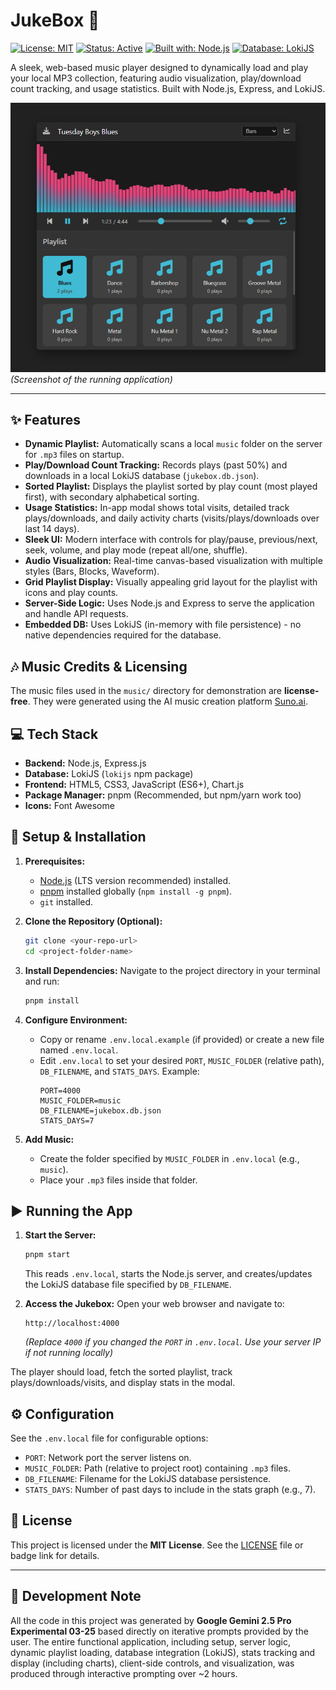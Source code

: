 # JukeBox 🎵

[![License: MIT](https://img.shields.io/badge/License-MIT-yellow.svg)](https://opensource.org/licenses/MIT)
[![Status: Active](https://img.shields.io/badge/status-active-success.svg)]()
[![Built with: Node.js](https://img.shields.io/badge/Built%20with-Node.js-339933?logo=nodedotjs)](https://nodejs.org/)
[![Database: LokiJS](https://img.shields.io/badge/Database-LokiJS-lightgrey)](https://lokijs.org/)

A sleek, web-based music player designed to dynamically load and play your local MP3 collection, featuring audio visualization, play/download count tracking, and usage statistics. Built with Node.js, Express, and LokiJS.

![Jukebox Screenshot](jukebox_screenshot.png)
*(Screenshot of the running application)*

---

## ✨ Features

*   **Dynamic Playlist:** Automatically scans a local `music` folder on the server for `.mp3` files on startup.
*   **Play/Download Count Tracking:** Records plays (past 50%) and downloads in a local LokiJS database (`jukebox.db.json`).
*   **Sorted Playlist:** Displays the playlist sorted by play count (most played first), with secondary alphabetical sorting.
*   **Usage Statistics:** In-app modal shows total visits, detailed track plays/downloads, and daily activity charts (visits/plays/downloads over last 14 days).
*   **Sleek UI:** Modern interface with controls for play/pause, previous/next, seek, volume, and play mode (repeat all/one, shuffle).
*   **Audio Visualization:** Real-time canvas-based visualization with multiple styles (Bars, Blocks, Waveform).
*   **Grid Playlist Display:** Visually appealing grid layout for the playlist with icons and play counts.
*   **Server-Side Logic:** Uses Node.js and Express to serve the application and handle API requests.
*   **Embedded DB:** Uses LokiJS (in-memory with file persistence) - no native dependencies required for the database.

## 🎶 Music Credits & Licensing

The music files used in the `music/` directory for demonstration are **license-free**. They were generated using the AI music creation platform [Suno.ai](https://www.suno.ai/).

## 💻 Tech Stack

*   **Backend:** Node.js, Express.js
*   **Database:** LokiJS (`lokijs` npm package)
*   **Frontend:** HTML5, CSS3, JavaScript (ES6+), Chart.js
*   **Package Manager:** pnpm (Recommended, but npm/yarn work too)
*   **Icons:** Font Awesome

## 🚀 Setup & Installation

1.  **Prerequisites:**
    *   [Node.js](https://nodejs.org/) (LTS version recommended) installed.
    *   [pnpm](https://pnpm.io/installation) installed globally (`npm install -g pnpm`).
    *   `git` installed.

2.  **Clone the Repository (Optional):**
    ```bash
    git clone <your-repo-url>
    cd <project-folder-name>
    ```

3.  **Install Dependencies:** Navigate to the project directory in your terminal and run:
    ```bash
    pnpm install
    ```

4.  **Configure Environment:**
    *   Copy or rename `.env.local.example` (if provided) or create a new file named `.env.local`.
    *   Edit `.env.local` to set your desired `PORT`, `MUSIC_FOLDER` (relative path), `DB_FILENAME`, and `STATS_DAYS`. Example:
        ```dotenv
        PORT=4000
        MUSIC_FOLDER=music
        DB_FILENAME=jukebox.db.json
        STATS_DAYS=7
        ```

5.  **Add Music:**
    *   Create the folder specified by `MUSIC_FOLDER` in `.env.local` (e.g., `music`).
    *   Place your `.mp3` files inside that folder.

## ▶️ Running the App

1.  **Start the Server:**
    ```bash
    pnpm start
    ```
    This reads `.env.local`, starts the Node.js server, and creates/updates the LokiJS database file specified by `DB_FILENAME`.

2.  **Access the Jukebox:** Open your web browser and navigate to:
    ```
    http://localhost:4000
    ```
    *(Replace `4000` if you changed the `PORT` in `.env.local`. Use your server IP if not running locally)*

The player should load, fetch the sorted playlist, track plays/downloads/visits, and display stats in the modal.

## ⚙️ Configuration

See the `.env.local` file for configurable options:

*   `PORT`: Network port the server listens on.
*   `MUSIC_FOLDER`: Path (relative to project root) containing `.mp3` files.
*   `DB_FILENAME`: Filename for the LokiJS database persistence.
*   `STATS_DAYS`: Number of past days to include in the stats graph (e.g., 7).

## 📄 License

This project is licensed under the **MIT License**. See the [LICENSE](https://opensource.org/licenses/MIT) file or badge link for details.

---

## 🤖 Development Note

All the code in this project was generated by **Google Gemini 2.5 Pro Experimental 03-25** based directly on iterative prompts provided by the user. The entire functional application, including setup, server logic, dynamic playlist loading, database integration (LokiJS), stats tracking and display (including charts), client-side controls, and visualization, was produced through interactive prompting over ~2 hours.

